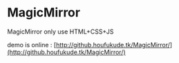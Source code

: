 # MagicMirror
MagicMirror only use HTML+CSS+JS

demo is online : [http://github.houfukude.tk/MagicMirror/](http://github.houfukude.tk/MagicMirror/)
